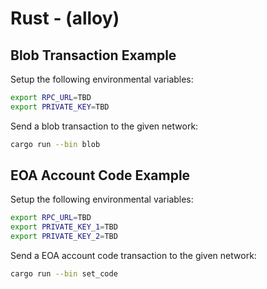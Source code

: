 # Rust - (alloy)

## Blob Transaction Example

Setup the following environmental variables:

```sh
export RPC_URL=TBD
export PRIVATE_KEY=TBD
```

Send a blob transaction to the given network:

```sh
cargo run --bin blob
```

## EOA Account Code Example

Setup the following environmental variables:

```sh
export RPC_URL=TBD
export PRIVATE_KEY_1=TBD
export PRIVATE_KEY_2=TBD
```

Send a EOA account code transaction to the given network:

```sh
cargo run --bin set_code
```
